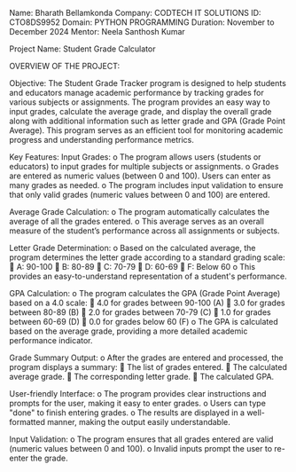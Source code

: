 Name: Bharath Bellamkonda
Company: CODTECH IT SOLUTIONS
ID: CTO8DS9952
Domain: PYTHON PROGRAMMING
Duration: November to December 2024
Mentor: Neela Santhosh Kumar

Project Name: Student Grade Calculator

OVERVIEW OF THE PROJECT: 

Objective:
The Student Grade Tracker program is designed to help students and educators manage academic performance by tracking grades for various subjects or assignments. The program provides an easy way to input grades, calculate the average grade, and display the overall grade along with additional information such as letter grade and GPA (Grade Point Average). This program serves as an efficient tool for monitoring academic progress and understanding performance metrics.

Key Features:
Input Grades:
o	The program allows users (students or educators) to input grades for multiple subjects or assignments.
o	Grades are entered as numeric values (between 0 and 100). Users can enter as many grades as needed.
o	The program includes input validation to ensure that only valid grades (numeric values between 0 and 100) are entered.

Average Grade Calculation:
o	The program automatically calculates the average of all the grades entered.
o	This average serves as an overall measure of the student’s performance across all assignments or subjects.

Letter Grade Determination:
o	Based on the calculated average, the program determines the letter grade according to a standard grading scale:
	A: 90-100
	B: 80-89
	C: 70-79
	D: 60-69
	F: Below 60
o	This provides an easy-to-understand representation of a student's performance.

GPA Calculation:
o	The program calculates the GPA (Grade Point Average) based on a 4.0 scale:
	4.0 for grades between 90-100 (A)
	3.0 for grades between 80-89 (B)
	2.0 for grades between 70-79 (C)
	1.0 for grades between 60-69 (D)
	0.0 for grades below 60 (F)
o	The GPA is calculated based on the average grade, providing a more detailed academic performance indicator.

Grade Summary Output:
o	After the grades are entered and processed, the program displays a summary:
	The list of grades entered.
	The calculated average grade.
	The corresponding letter grade.
	The calculated GPA.

User-friendly Interface:
o	The program provides clear instructions and prompts for the user, making it easy to enter grades.
o	Users can type "done" to finish entering grades.
o	The results are displayed in a well-formatted manner, making the output easily understandable.

Input Validation:
o	The program ensures that all grades entered are valid (numeric values between 0 and 100).
o	Invalid inputs prompt the user to re-enter the grade.

